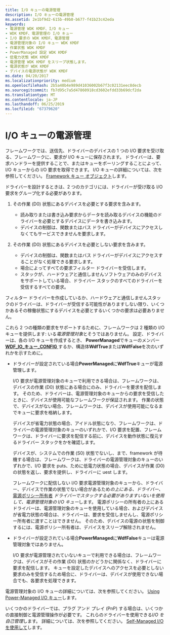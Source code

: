 ```yaml
---
title: I/O キューの電源管理
description: I/O キューの電源管理
ms.assetid: 2e1bf9d2-615b-49b0-b677-f41b23c42eda
keywords:
- 電源管理 WDK KMDF、I/O キュー
- WDK KMDF、電源管理の I/O キュー
- I/O 要求の WDK KMDF、電源管理
- 電源管理対象の I/O キュー WDK KMDF
- 作業状態 WDK KMDF
- PowerManaged 設定 WDK KMDF
- 低電力状態 WDK KMDF
- 電源管理 WDK KMDF をスリープ状態します。
- 電源状態が WDK KMDF
- デバイスの電源状態が WDK KMDF
ms.date: 04/20/2017
ms.localizationpriority: medium
ms.openlocfilehash: 2b5a40b4e989d41036002b67f3c02131eec8decb
ms.sourcegitcommit: fb7d95c7a5d47860918cd3602efdd33b69dcf2da
ms.translationtype: MT
ms.contentlocale: ja-JP
ms.lasthandoff: 06/25/2019
ms.locfileid: "67379620"
---
```

# <a name="power-management-for-io-queues"></a>I/O キューの電源管理


フレームワークでは、送信先、ドライバーのデバイスの 1 つの I/O 要求を受け取る、フレームワークに、要求が I/O キューに保存されます。 ドライバーは、要求ハンドラーを提供することで、またはキューをポーリングすることによって、I/O キューからの I/O 要求を取得できます。 I/O キューの詳細については、次を参照してください。 [Framework キュー オブジェクト](framework-queue-objects.md)します。

ドライバーを設計するときは、2 つのカテゴリには、ドライバーが受け取る I/O 要求をグループ化する必要があります。

1.  その作業 (D0) 状態にあるデバイスを必要とする要求を含みます。
    -   読み取りまたは書き込み要求からデータを読み取るデバイスの機能のドライバーを必要とするデバイスにデータを書き込みます。
    -   デバイスの制御は、関数またはバス ドライバーがデバイスにアクセスしなくてもサービスできませんを要求します。

2.  その作業 (D0) 状態にあるデバイスを必要としない要求を含みます。
    -   デバイスの制御は、関数またはバス ドライバーがデバイスにアクセスすることがなく処理できる要求します。
    -   場合によってすべての要求フィルター ドライバーを受信します。
    -   スタックが、ハードウェアと通信しませんソフトウェアのみのデバイスをサポートしている場合、ドライバー スタックのすべてのドライバーを受信するすべての要求。

フィルター ドライバーを作成しているか、ハードウェアと通信しませんスタックのドライバーは、ドライバーが受信する可能性がありますしない限り、いくつかあるその稼働状態にするデバイスを必要とするいくつかの要求は必要ありません。

これら 2 つの種類の要求をサポートするために、フレームワークは 2 種類の I/O キューを提供します: いる*電源管理対象*とそうではありません。 設定、ドライバーは、各の I/O キューを作成するとき、 **PowerManaged**でキューのメンバー [ **WDF\_IO\_キュー\_CONFIG** ](https://docs.microsoft.com/windows-hardware/drivers/ddi/content/wdfio/ns-wdfio-_wdf_io_queue_config)するか、構造体**WdfTrue**または**WdfFalse**を次のいずれかを示すために。

-   ドライバーが設定されている場合**PowerManaged**に**WdfTrue**キューが電源管理します。

    I/O 要求が電源管理対象のキューで利用できる場合は、フレームワークは、デバイスの作業 (D0) 状態にある場合にのみ、ドライバーを要求を配信します。 そのため、ドライバーは、電源管理対象のキューからの要求を受信したときに、デバイスが使用可能なフレームワークが保証されます。 作業の状態で、デバイスがない場合、フレームワークは、デバイスが使用可能になるまでキューに要求を格納します。

    デバイスが省電力状態の場合、アイドル状態になり、フレームワークは、ドライバーの電源管理対象のキューのいずれかで、I/O 要求を配置、フレームワークは、ドライバーに要求を配信する前に、デバイスを動作状態に復元するドライバー スタックをかを確認します。

    デバイスが、システムでの作業 (S0) 状態でないし、まで、framework が待機する場合は、フレームワークは、ドライバーの電源管理対象のキューのいずれかで、I/O 要求を puts、ために低電力状態の場合、デバイスが作業 (D0) の状態を返し、要求を提供し、ドライバーに uest します。

    フレームワークに配信しない I/O 要求電源管理対象のキューから、ドライバー、デバイスで作業の状態でない場合があるため*の上にある、ドライバー、* [電源ポリシー所有者](power-policy-ownership.md) *ドライバーでスタックする必要がありますいないを使用して、電源管理対象の I/O キュー*します。 電源ポリシーの所有者の上にあるドライバーは、電源管理対象のキューを使用している場合、およびデバイスが省電力状態の場合は、ドライバーは、要求を受信しませんし、電源ポリシー所有者に渡すことはできません。 そのため、デバイスの電源の状態を制御するには、電源ポリシー所有者は、デバイスをスリープ解除されません。

-   ドライバーが設定されている場合**PowerManaged**に**WdfFalse**キューは電源管理対象ではありません。

    I/O 要求が電源管理されていないキューで利用できる場合は、フレームワークは、デバイスがその作業 (D0) 状態のかどうかに関係なく、ドライバーに要求を配信します。 キューを設定したデバイスへのアクセスを必要としない要求のみを受信するため場合に、ドライバーは、デバイスが使用できない場合でも、各要求を処理できます。

電源管理対象の I/O キューの詳細については、次を参照してください。 [Using Power-Managed I/O キュー](using-power-managed-i-o-queues.md)します。

いくつかのドライバーでは、プラグ アンド プレイ (PnP) する場合は、いくつかの直接制御と電源管理操作が必要です。 これらのドライバーを使用できる*I/O を自己管理*します。 詳細については、次を参照してください。 [Self-Managed I/O を使用して](using-self-managed-i-o.md)します。

 

 





